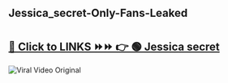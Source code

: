 
 ## Jessica_secret-Only-Fans-Leaked

# <h2><a href="https://clipsfans.com/Jessica_secret&ref=git">🔗 Click to LINKS ⏩⏩ 👉 🟢 Jessica secret </a></h2>

<a href="https://clipsfans.com/Jessica_secret&ref=git" rel="nofollow" data-target="animated-image.originalLink"><img src="https://i.ibb.co.com/xMMVF88/686577567.gif" alt="Viral Video Original" style="max-width: 100%; display: inline-block;" data-target="animated-image.originalImage"></a>
